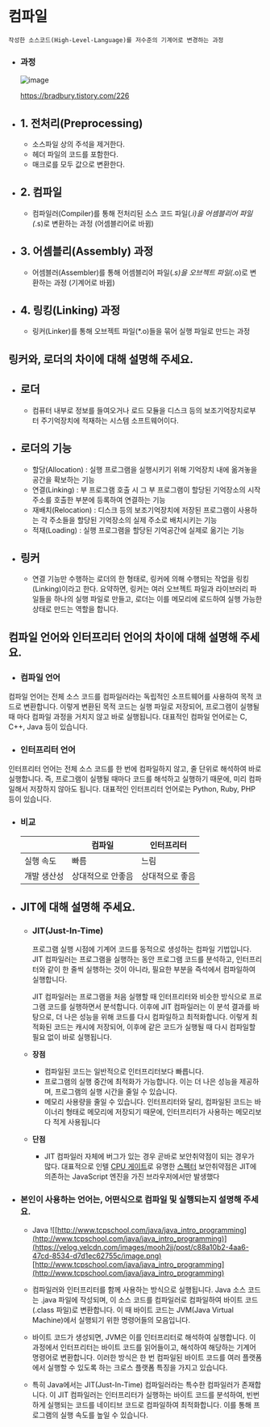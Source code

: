 # 컴파일

    작성한 소스코드(High-Level-Language)를 저수준의 기계어로 변경하는 과정

- ### 과정

  ![image](https://github.com/dar-jeeling/CS-study-for-Interview/assets/38587274/fb180c77-7bcf-410a-b335-7fad54449779)

  https://bradbury.tistory.com/226

- ## 1. 전처리(Preprocessing)
  - 소스파일 상의 주석을 제거한다.
  - 헤더 파일의 코드를 포함한다.
  - 매크로를 모두 값으로 변환한다.
- ## 2. 컴파일
  - 컴파일러(Compiler)를 통해 전처리된 소스 코드 파일(_.i)을 어셈블리어 파일(_.s)로 변환하는 과정 (어셈블리어로 바뀜)
- ## 3. 어셈블리(Assembly) 과정
  - 어셈블러(Assembler)를 통해 어셈블리어 파일(_.s)을 오브젝트 파일(_.o)로 변환하는 과정 (기계어로 바뀜)
- ## 4. 링킹(Linking) 과정
  - 링커(Linker)를 통해 오브젝트 파일(\*.o)들을 묶어 실행 파일로 만드는 과정

## 링커와, 로더의 차이에 대해 설명해 주세요.

- ## 로더

  - 컴퓨터 내부로 정보를 들여오거나 로드 모듈을 디스크 등의 보조기억장치로부터 주기억장치에 적재하는 시스템 소프트웨어이다.

- ## 로더의 기능
  - 할당(Allocation) : 실행 프로그램을 실행시키기 위해 기억장치 내에 옮겨놓을 공간을 확보하는 기능
  - 연결(Linking) : 부 프로그램 호출 시 그 부 프로그램이 할당된 기억장소의 시작주소를 호출한 부분에 등록하여 연결하는 기능
  - 재배치(Relocation) : 디스크 등의 보조기억장치에 저장된 프로그램이 사용하는 각 주소들을 할당된 기억장소의 실제 주소로 배치시키는 기능
  - 적재(Loading) : 실행 프로그램을 할당된 기억공간에 실제로 옮기는 기능
- ## 링커
  - 연결 기능만 수행하는 로더의 한 형태로, 링커에 의해 수행되는 작업을 링킹(Linking)이라고 한다.
    요약하면, 링커는 여러 오브젝트 파일과 라이브러리 파일들을 하나의 실행 파일로 만들고, 로더는 이를 메모리에 로드하여 실행 가능한 상태로 만드는 역할을 합니다.

## 컴파일 언어와 인터프리터 언어의 차이에 대해 설명해 주세요.

- ### 컴파일 언어

컴파일 언어는 전체 소스 코드를 컴파일러라는 독립적인 소프트웨어를 사용하여 목적 코드로 변환합니다. 이렇게 변환된 목적 코드는 실행 파일로 저장되어, 프로그램이 실행될 때 마다 컴파일 과정을 거치지 않고 바로 실행됩니다. 대표적인 컴파일 언어로는 C, C++, Java 등이 있습니다.

- ### 인터프리터 언어

인터프리터 언어는 전체 소스 코드를 한 번에 컴파일하지 않고, 줄 단위로 해석하여 바로 실행합니다. 즉, 프로그램이 실행될 때마다 코드를 해석하고 실행하기 때문에, 미리 컴파일해서 저장하지 않아도 됩니다. 대표적인 인터프리터 언어로는 Python, Ruby, PHP 등이 있습니다.

- ### 비교

  |             | 컴파일            | 인터프리터      |
  | ----------- | ----------------- | --------------- |
  | 실행 속도   | 빠름              | 느림            |
  | 개발 생산성 | 상대적으로 안좋음 | 상대적으로 좋음 |

- ## JIT에 대해 설명해 주세요.

  - ### JIT(Just-In-Time)

    프로그램 실행 시점에 기계어 코드를 동적으로 생성하는 컴파일 기법입니다. JIT 컴파일러는 프로그램을 실행하는 동안 프로그램 코드를 분석하고, 인터프리터와 같이 한 줄씩 실행하는 것이 아니라, 필요한 부분을 즉석에서 컴파일하여 실행합니다.

    JIT 컴파일러는 프로그램을 처음 실행할 때 인터프리터와 비슷한 방식으로 프로그램 코드를 실행하면서 분석합니다. 이후에 JIT 컴파일러는 이 분석 결과를 바탕으로, 더 나은 성능을 위해 코드를 다시 컴파일하고 최적화합니다. 이렇게 최적화된 코드는 캐시에 저장되어, 이후에 같은 코드가 실행될 때 다시 컴파일할 필요 없이 바로 실행됩니다.

  - **장점**

    - 컴파일된 코드는 일반적으로 인터프리터보다 빠릅니다.
    - 프로그램의 실행 중간에 최적화가 가능합니다. 이는 더 나은 성능을 제공하며, 프로그램의 실행 시간을 줄일 수 있습니다.
    - 메모리 사용량을 줄일 수 있습니다. 인터프리터와 달리, 컴파일된 코드는 바이너리 형태로 메모리에 저장되기 때문에, 인터프리터가 사용하는 메모리보다 적게 사용됩니다

  - **단점**
    - JIT 컴파일러 자체에 버그가 있는 경우 곧바로 보안취약점이 되는 경우가 많다. 대표적으로 인텔 [CPU 게이트](https://namu.wiki/w/CPU%20%EA%B2%8C%EC%9D%B4%ED%8A%B8)로 유명한 [스펙터](https://namu.wiki/w/%EC%8A%A4%ED%8E%99%ED%84%B0) 보안취약점은 JIT에 의존하는 JavaScript 엔진을 가진 브라우저에서만 발생했다

- ### 본인이 사용하는 언어는, 어떤식으로 컴파일 및 실행되는지 설명해 주세요.

  - Java
    ![[http://www.tcpschool.com/java/java_intro_programming](http://www.tcpschool.com/java/java_intro_programming)](https://velog.velcdn.com/images/mooh2jj/post/c88a10b2-4aa6-47cd-8534-d7d1ec62755c/image.png)
    [http://www.tcpschool.com/java/java_intro_programming](http://www.tcpschool.com/java/java_intro_programming)

  - 컴파일러와 인터프리터를 함께 사용하는 방식으로 실행됩니다. Java 소스 코드는 .java 파일에 작성되며, 이 소스 코드를 컴파일러로 컴파일하여 바이트 코드(.class 파일)로 변환합니다. 이 때 바이트 코드는 JVM(Java Virtual Machine)에서 실행되기 위한 명령어들의 모음입니다.
  - 바이트 코드가 생성되면, JVM은 이를 인터프리터로 해석하여 실행합니다. 이 과정에서 인터프리터는 바이트 코드를 읽어들이고, 해석하여 해당하는 기계어 명령어로 변환합니다. 이러한 방식은 한 번 컴파일된 바이트 코드를 여러 플랫폼에서 실행할 수 있도록 하는 크로스 플랫폼 특징을 가지고 있습니다.
  - 특히 Java에서는 JIT(Just-In-Time) 컴파일러라는 특수한 컴파일러가 존재합니다. 이 JIT 컴파일러는 인터프리터가 실행하는 바이트 코드를 분석하여, 빈번하게 실행되는 코드를 네이티브 코드로 컴파일하여 최적화합니다. 이를 통해 프로그램의 실행 속도를 높일 수 있습니다.
